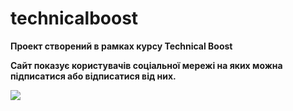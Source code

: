 # technicalboost
**Проект створений в рамках курсу Technical Boost**

**Сайт показує користувачів соціальної мережі на яких можна підписатися або відписатися від них.**

![](https://i.ibb.co/cyJqPQj/Screen-17-04-23-19-16-49.png)
